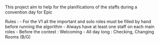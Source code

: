 This project aim to help for the planifications of the staffs during a convention day for Epic

Rules :
    - For the V1 all the important and solo roles must be filled by hand before running the algorithm
    - Always have at least one staff on each main roles
        - Before the contest : Welcoming
        - All day long : Checking, Changing Rooms (B/G)